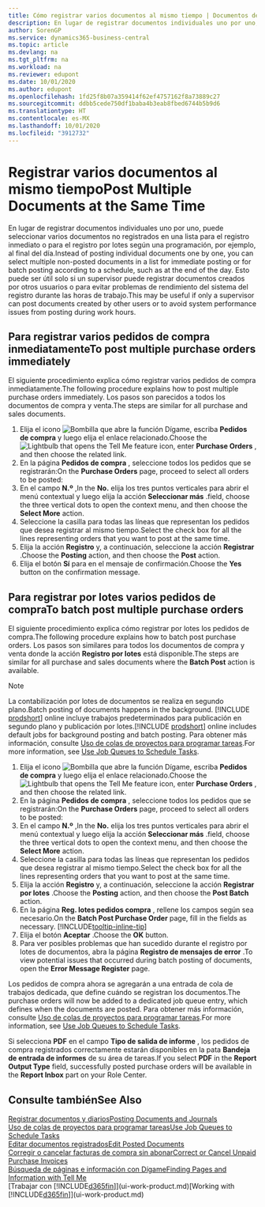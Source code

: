 ```yaml
---
title: Cómo registrar varios documentos al mismo tiempo | Documentos de Microsoft
description: En lugar de registrar documentos individuales uno por uno, puede seleccionar varios documentos no registrados en una lista para el registro por lotes, ya sea para registro inmediato o programada para, por ejemplo, al final del día.
author: SorenGP
ms.service: dynamics365-business-central
ms.topic: article
ms.devlang: na
ms.tgt_pltfrm: na
ms.workload: na
ms.reviewer: edupont
ms.date: 10/01/2020
ms.author: edupont
ms.openlocfilehash: 1fd25f8b07a359414f62ef4757162f8a73889c27
ms.sourcegitcommit: ddbb5cede750df1baba4b3eab8fbed6744b5b9d6
ms.translationtype: HT
ms.contentlocale: es-MX
ms.lasthandoff: 10/01/2020
ms.locfileid: "3912732"
---
```

# <a name="post-multiple-documents-at-the-same-time"></a><span data-ttu-id="18819-103">Registrar varios documentos al mismo tiempo</span><span class="sxs-lookup"><span data-stu-id="18819-103">Post Multiple Documents at the Same Time</span></span>

<span data-ttu-id="18819-104">En lugar de registrar documentos individuales uno por uno, puede seleccionar varios documentos no registrados en una lista para el registro inmediato o para el registro por lotes según una programación, por ejemplo, al final del día.</span><span class="sxs-lookup"><span data-stu-id="18819-104">Instead of posting individual documents one by one, you can select multiple non-posted documents in a list for immediate posting or for batch posting according to a schedule, such as at the end of the day.</span></span> <span data-ttu-id="18819-105">Esto puede ser útil solo si un supervisor puede registrar documentos creados por otros usuarios o para evitar problemas de rendimiento del sistema del registro durante las horas de trabajo.</span><span class="sxs-lookup"><span data-stu-id="18819-105">This may be useful if only a supervisor can post documents created by other users or to avoid system performance issues from posting during work hours.</span></span>

## <a name="to-post-multiple-purchase-orders-immediately"></a><span data-ttu-id="18819-106">Para registrar varios pedidos de compra inmediatamente</span><span class="sxs-lookup"><span data-stu-id="18819-106">To post multiple purchase orders immediately</span></span>

<span data-ttu-id="18819-107">El siguiente procedimiento explica cómo registrar varios pedidos de compra inmediatamente.</span><span class="sxs-lookup"><span data-stu-id="18819-107">The following procedure explains how to post multiple purchase orders immediately.</span></span> <span data-ttu-id="18819-108">Los pasos son parecidos a todos los documentos de compra y venta.</span><span class="sxs-lookup"><span data-stu-id="18819-108">The steps are similar for all purchase and sales documents.</span></span>

1. <span data-ttu-id="18819-109">Elija el icono ![Bombilla que abre la función Dígame](media/ui-search/search_small.png "Dígame qué desea hacer"), escriba **Pedidos de compra** y luego elija el enlace relacionado.</span><span class="sxs-lookup"><span data-stu-id="18819-109">Choose the ![Lightbulb that opens the Tell Me feature](media/ui-search/search_small.png "Tell me what you want to do") icon, enter **Purchase Orders** , and then choose the related link.</span></span>
2. <span data-ttu-id="18819-110">En la página **Pedidos de compra** , seleccione todos los pedidos que se registrarán:</span><span class="sxs-lookup"><span data-stu-id="18819-110">On the **Purchase Orders** page, proceed to select all orders to be posted:</span></span>
3. <span data-ttu-id="18819-111">En el campo **N.º** ,</span><span class="sxs-lookup"><span data-stu-id="18819-111">In the **No.**</span></span> <span data-ttu-id="18819-112">elija los tres puntos verticales para abrir el menú contextual y luego elija la acción **Seleccionar más** .</span><span class="sxs-lookup"><span data-stu-id="18819-112">field, choose the three vertical dots to open the context menu, and then choose the **Select More** action.</span></span>
4. <span data-ttu-id="18819-113">Seleccione la casilla para todas las líneas que representan los pedidos que desea registrar al mismo tiempo.</span><span class="sxs-lookup"><span data-stu-id="18819-113">Select the check box for all the lines representing orders that you want to post at the same time.</span></span>
5. <span data-ttu-id="18819-114">Elija la acción **Registro** y, a continuación, seleccione la acción **Registrar** .</span><span class="sxs-lookup"><span data-stu-id="18819-114">Choose the **Posting** action, and then choose the **Post** action.</span></span>
6. <span data-ttu-id="18819-115">Elija el botón **Sí** para en el mensaje de confirmación.</span><span class="sxs-lookup"><span data-stu-id="18819-115">Choose the **Yes** button on the confirmation message.</span></span>

## <a name="to-batch-post-multiple-purchase-orders"></a><span data-ttu-id="18819-116">Para registrar por lotes varios pedidos de compra</span><span class="sxs-lookup"><span data-stu-id="18819-116">To batch post multiple purchase orders</span></span>

<span data-ttu-id="18819-117">El siguiente procedimiento explica cómo registrar por lotes los pedidos de compra.</span><span class="sxs-lookup"><span data-stu-id="18819-117">The following procedure explains how to batch post purchase orders.</span></span> <span data-ttu-id="18819-118">Los pasos son similares para todos los documentos de compra y venta donde la acción **Registro por lotes** está disponible.</span><span class="sxs-lookup"><span data-stu-id="18819-118">The steps are similar for all purchase and sales documents where the **Batch Post** action is available.</span></span>

> [!NOTE]
> <span data-ttu-id="18819-119">La contabilización por lotes de documentos se realiza en segundo plano.</span><span class="sxs-lookup"><span data-stu-id="18819-119">Batch posting of documents happens in the background.</span></span> <span data-ttu-id="18819-120">[!INCLUDE [prodshort](includes/prodshort.md)] online incluye trabajos predeterminados para publicación en segundo plano y publicación por lotes.</span><span class="sxs-lookup"><span data-stu-id="18819-120">[!INCLUDE [prodshort](includes/prodshort.md)] online includes default jobs for background posting and batch posting.</span></span> <span data-ttu-id="18819-121">Para obtener más información, consulte [Uso de colas de proyectos para programar tareas](admin-job-queues-schedule-tasks.md).</span><span class="sxs-lookup"><span data-stu-id="18819-121">For more information, see [Use Job Queues to Schedule Tasks](admin-job-queues-schedule-tasks.md).</span></span>

1. <span data-ttu-id="18819-122">Elija el icono ![Bombilla que abre la función Dígame](media/ui-search/search_small.png "Dígame qué desea hacer"), escriba **Pedidos de compra** y luego elija el enlace relacionado.</span><span class="sxs-lookup"><span data-stu-id="18819-122">Choose the ![Lightbulb that opens the Tell Me feature](media/ui-search/search_small.png "Tell me what you want to do") icon, enter **Purchase Orders** , and then choose the related link.</span></span>  
2. <span data-ttu-id="18819-123">En la página **Pedidos de compra** , seleccione todos los pedidos que se registrarán:</span><span class="sxs-lookup"><span data-stu-id="18819-123">On the **Purchase Orders** page, proceed to select all orders to be posted:</span></span>
3. <span data-ttu-id="18819-124">En el campo **N.º** ,</span><span class="sxs-lookup"><span data-stu-id="18819-124">In the **No.**</span></span> <span data-ttu-id="18819-125">elija los tres puntos verticales para abrir el menú contextual y luego elija la acción **Seleccionar más** .</span><span class="sxs-lookup"><span data-stu-id="18819-125">field, choose the three vertical dots to open the context menu, and then choose the **Select More** action.</span></span>
4. <span data-ttu-id="18819-126">Seleccione la casilla para todas las líneas que representan los pedidos que desea registrar al mismo tiempo.</span><span class="sxs-lookup"><span data-stu-id="18819-126">Select the check box for all the lines representing orders that you want to post at the same time.</span></span>
5. <span data-ttu-id="18819-127">Elija la acción **Registro** y, a continuación, seleccione la acción **Registrar por lotes** .</span><span class="sxs-lookup"><span data-stu-id="18819-127">Choose the **Posting** action, and then choose the **Post Batch** action.</span></span>
6. <span data-ttu-id="18819-128">En la página **Reg. lotes pedidos compra** , rellene los campos según sea necesario.</span><span class="sxs-lookup"><span data-stu-id="18819-128">On the **Batch Post Purchase Order** page, fill in the fields as necessary.</span></span> [!INCLUDE[tooltip-inline-tip](includes/tooltip-inline-tip_md.md)]
7. <span data-ttu-id="18819-129">Elija el botón **Aceptar** .</span><span class="sxs-lookup"><span data-stu-id="18819-129">Choose the **OK** button.</span></span>
8. <span data-ttu-id="18819-130">Para ver posibles problemas que han sucedido durante el registro por lotes de documentos, abra la página **Registro de mensajes de error** .</span><span class="sxs-lookup"><span data-stu-id="18819-130">To view potential issues that occurred during batch posting of documents, open the **Error Message Register** page.</span></span>

<span data-ttu-id="18819-131">Los pedidos de compra ahora se agregarán a una entrada de cola de trabajos dedicada, que define cuándo se registran los documentos.</span><span class="sxs-lookup"><span data-stu-id="18819-131">The purchase orders will now be added to a dedicated job queue entry, which defines when the documents are posted.</span></span> <span data-ttu-id="18819-132">Para obtener más información, consulte [Uso de colas de proyectos para programar tareas](admin-job-queues-schedule-tasks.md).</span><span class="sxs-lookup"><span data-stu-id="18819-132">For more information, see [Use Job Queues to Schedule Tasks](admin-job-queues-schedule-tasks.md).</span></span>

<span data-ttu-id="18819-133">Si selecciona **PDF** en el campo **Tipo de salida de informe** , los pedidos de compra registrados correctamente estarán disponibles en la pata **Bandeja de entrada de informes** de su área de tareas.</span><span class="sxs-lookup"><span data-stu-id="18819-133">If you select **PDF** in the **Report Output Type** field, successfully posted purchase orders will be available in the **Report Inbox** part on your Role Center.</span></span>

## <a name="see-also"></a><span data-ttu-id="18819-134">Consulte también</span><span class="sxs-lookup"><span data-stu-id="18819-134">See Also</span></span>

[<span data-ttu-id="18819-135">Registrar documentos y diarios</span><span class="sxs-lookup"><span data-stu-id="18819-135">Posting Documents and Journals</span></span>](ui-post-documents-journals.md)  
[<span data-ttu-id="18819-136">Uso de colas de proyectos para programar tareas</span><span class="sxs-lookup"><span data-stu-id="18819-136">Use Job Queues to Schedule Tasks</span></span>](admin-job-queues-schedule-tasks.md)  
[<span data-ttu-id="18819-137">Editar documentos registrados</span><span class="sxs-lookup"><span data-stu-id="18819-137">Edit Posted Documents</span></span>](across-edit-posted-document.md)  
[<span data-ttu-id="18819-138">Corregir o cancelar facturas de compra sin abonar</span><span class="sxs-lookup"><span data-stu-id="18819-138">Correct or Cancel Unpaid Purchase Invoices</span></span>](purchasing-how-correct-cancel-unpaid-purchase-invoices.md)  
[<span data-ttu-id="18819-139">Búsqueda de páginas e información con Dígame</span><span class="sxs-lookup"><span data-stu-id="18819-139">Finding Pages and Information with Tell Me</span></span>](ui-search.md)  
<span data-ttu-id="18819-140">[Trabajar con [!INCLUDE[d365fin](includes/d365fin_md.md)]](ui-work-product.md)</span><span class="sxs-lookup"><span data-stu-id="18819-140">[Working with [!INCLUDE[d365fin](includes/d365fin_md.md)]](ui-work-product.md)</span></span>
